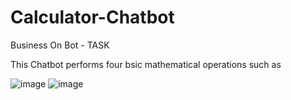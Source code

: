 # Calculator-Chatbot
Business On Bot - TASK

This Chatbot performs four bsic mathematical operations such as 


![image](https://user-images.githubusercontent.com/114276347/221779238-23229184-b2b1-4f39-ae70-8b390d0e968b.png)
![image](https://user-images.githubusercontent.com/114276347/221779302-cfd1d309-1dbd-4e19-a36e-ffb45b4231bf.png)


